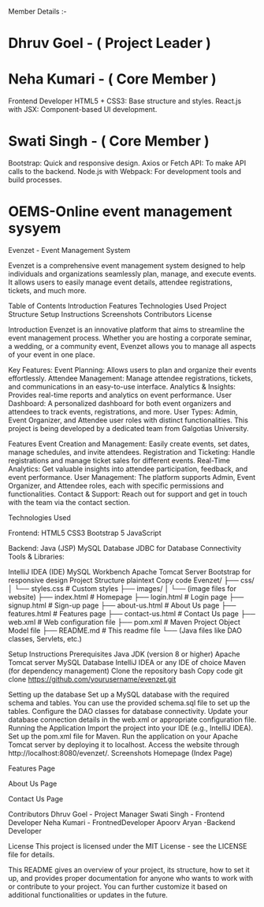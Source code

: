 Member Details :-


# Dhruv Goel -  ( Project Leader )



# Neha Kumari - ( Core Member )
Frontend Developer 
HTML5 + CSS3: Base structure and styles.
React.js with JSX: Component-based UI development.


# Swati Singh - ( Core Member )
Bootstrap: Quick and responsive design.
Axios or Fetch API: To make API calls to the backend.
Node.js with Webpack: For development tools and build processes.


# OEMS-Online event management sysyem

Evenzet - Event Management System

Evenzet is a comprehensive event management system designed to help individuals and organizations seamlessly plan, manage, and execute events. It allows users to easily manage event details, attendee registrations, tickets, and much more.

Table of Contents
Introduction
Features
Technologies Used
Project Structure
Setup Instructions
Screenshots
Contributors
License

Introduction
Evenzet is an innovative platform that aims to streamline the event management process. Whether you are hosting a corporate seminar, a wedding, or a community event, Evenzet allows you to manage all aspects of your event in one place.

Key Features:
Event Planning: Allows users to plan and organize their events effortlessly.
Attendee Management: Manage attendee registrations, tickets, and communications in an easy-to-use interface.
Analytics & Insights: Provides real-time reports and analytics on event performance.
User Dashboard: A personalized dashboard for both event organizers and attendees to track events, registrations, and more.
User Types: Admin, Event Organizer, and Attendee user roles with distinct functionalities.
This project is being developed by a dedicated team from Galgotias University.

Features
Event Creation and Management: Easily create events, set dates, manage schedules, and invite attendees.
Registration and Ticketing: Handle registrations and manage ticket sales for different events.
Real-Time Analytics: Get valuable insights into attendee participation, feedback, and event performance.
User Management: The platform supports Admin, Event Organizer, and Attendee roles, each with specific permissions and functionalities.
Contact & Support: Reach out for support and get in touch with the team via the contact section.

Technologies Used

Frontend:
HTML5
CSS3
Bootstrap 5
JavaScript

Backend:
Java (JSP)
MySQL Database
JDBC for Database Connectivity
Tools & Libraries:

IntelliJ IDEA (IDE)
MySQL Workbench
Apache Tomcat Server
Bootstrap for responsive design
Project Structure
plaintext
Copy code
Evenzet/
├── css/
│   └── styles.css               # Custom styles
├── images/
│   └── (image files for website)
├── index.html                   # Homepage
├── login.html                   # Login page
├── signup.html                  # Sign-up page
├── about-us.html                # About Us page
├── features.html                # Features page
├── contact-us.html              # Contact Us page
├── web.xml                      # Web configuration file
├── pom.xml                       # Maven Project Object Model file
├── README.md                    # This readme file
└── (Java files like DAO classes, Servlets, etc.)

Setup Instructions
Prerequisites
Java JDK (version 8 or higher)
Apache Tomcat server
MySQL Database
IntelliJ IDEA or any IDE of choice
Maven (for dependency management)
Clone the repository
bash
Copy code
git clone https://github.com/yourusername/evenzet.git

Setting up the database
Set up a MySQL database with the required schema and tables. You can use the provided schema.sql file to set up the tables.
Configure the DAO classes for database connectivity. Update your database connection details in the web.xml or appropriate configuration file.
Running the Application
Import the project into your IDE (e.g., IntelliJ IDEA).
Set up the pom.xml file for Maven.
Run the application on your Apache Tomcat server by deploying it to localhost.
Access the website through http://localhost:8080/evenzet/.
Screenshots
Homepage (Index Page)

Features Page

About Us Page

Contact Us Page

Contributors
Dhruv Goel - Project Manager
Swati Singh - Frontend Developer
Neha Kumari - FrontnedDeveloper
Apoorv Aryan -Backend Developer

License
This project is licensed under the MIT License - see the LICENSE file for details.

This README gives an overview of your project, its structure, how to set it up, and provides proper documentation for anyone who wants to work with or contribute to your project. You can further customize it based on additional functionalities or updates in the future.
